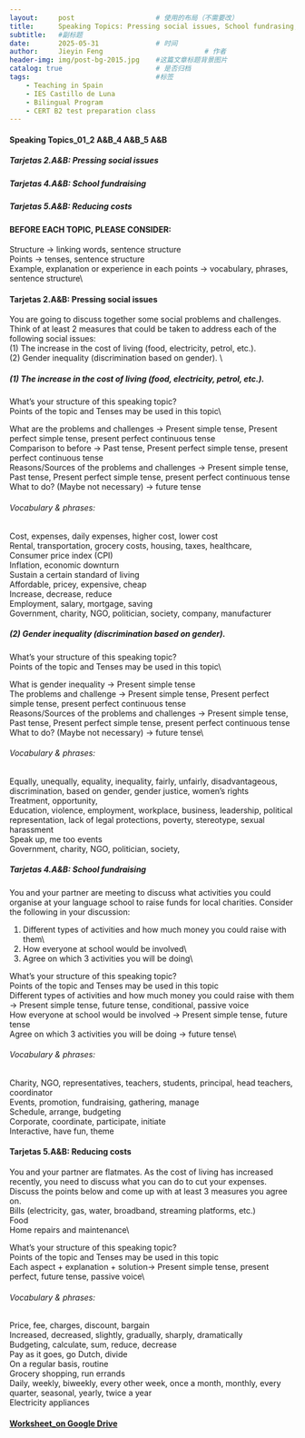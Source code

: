 ```yaml
---
layout:     post   				    # 使用的布局（不需要改）
title:      Speaking Topics: Pressing social issues, School fundrasing, reducing costs				# 标题 
subtitle:   #副标题
date:       2025-05-31 				# 时间
author:     Jieyin Feng 						# 作者
header-img: img/post-bg-2015.jpg 	#这篇文章标题背景图片
catalog: true 						# 是否归档
tags:								#标签
    - Teaching in Spain 
    - IES Castillo de Luna
    - Bilingual Program
    - CERT B2 test preparation class
---
```


#### Speaking Topics_01_2 A&B_4 A&B_5 A&B
##### Tarjetas 2.A&B: Pressing social issues
##### Tarjetas 4.A&B: School fundraising
##### Tarjetas 5.A&B: Reducing costs

#### BEFORE EACH TOPIC, PLEASE CONSIDER:
Structure -> linking words, sentence structure\
Points -> tenses, sentence structure\
Example, explanation or experience in each points -> vocabulary, phrases, sentence structure\

#### Tarjetas 2.A&B:  Pressing social issues
You are going to discuss together some social problems and challenges. Think of at least 2 measures that could be taken to address each of the following social issues:\
     (1) The increase in the cost of living (food, electricity, petrol, etc.).\
     (2) Gender inequality (discrimination based on gender). \

##### (1) The increase in the cost of living (food, electricity, petrol, etc.).
What’s your structure of this speaking topic?\
Points of the topic and Tenses may be used in this topic\

What are the problems and challenges -> Present simple tense, Present perfect simple tense, present perfect continuous tense\
Comparison to before -> Past tense, Present perfect simple tense, present perfect continuous tense\
Reasons/Sources of the problems and challenges  -> Present simple tense, Past tense, Present perfect simple tense, present perfect continuous tense\
What to do? (Maybe not necessary) -> future tense

###### Vocabulary & phrases:
Cost, expenses, daily expenses, higher cost, lower cost\
Rental, transportation, grocery costs, housing, taxes, healthcare, \
Consumer price index (CPI)\
Inflation, economic downturn\
Sustain a certain standard of living\
Affordable, pricey, expensive, cheap\
Increase, decrease, reduce\
Employment, salary, mortgage, saving\
Government, charity, NGO, politician, society, company, manufacturer

##### (2) Gender inequality (discrimination based on gender). 
What’s your structure of this speaking topic?\
Points of the topic and Tenses may be used in this topic\

What is gender inequality -> Present simple tense\
The problems and challenge -> Present simple tense, Present perfect simple tense, present perfect continuous tense\
Reasons/Sources of the problems and challenges  -> Present simple tense, Past tense, Present perfect simple tense, present perfect continuous tense\
What to do? (Maybe not necessary) -> future tense\

###### Vocabulary & phrases:
Equally, unequally, equality, inequality, fairly, unfairly, disadvantageous, discrimination, based on gender, gender justice, women’s rights\
Treatment, opportunity, \
Education, violence, employment, workplace, business, leadership, political representation, lack of legal protections, poverty, stereotype, sexual harassment\
Speak up, me too events\
Government, charity, NGO, politician, society,

##### Tarjetas 4.A&B: School fundraising
You and your partner are meeting to discuss what activities you could organise at your language school to raise funds for local charities. Consider the following in your
discussion:
1. Different types of activities and how much money you could raise with them\
2. How everyone at school would be involved\
3. Agree on which 3 activities you will be doing\

What’s your structure of this speaking topic?\
Points of the topic and Tenses may be used in this topic\
Different types of activities and how much money you could raise with them -> Present simple tense, future tense, conditional, passive voice\
How everyone at school would be involved ->  Present simple tense, future tense\
Agree on which 3 activities you will be doing ->  future tense\

###### Vocabulary & phrases:
Charity, NGO, representatives, teachers, students, principal, head teachers, coordinator\
Events, promotion, fundraising, gathering, manage\
Schedule, arrange, budgeting\
Corporate, coordinate, participate, initiate\
Interactive, have fun, theme

#### Tarjetas 5.A&B: Reducing costs
You and your partner are flatmates. As the cost of living has increased recently, you need to discuss what you can do to cut your expenses. Discuss the points below and come up
with at least 3 measures you agree on.\
Bills (electricity, gas, water, broadband, streaming platforms, etc.)\
Food\
Home repairs and maintenance\

What’s your structure of this speaking topic?\
Points of the topic and Tenses may be used in this topic\
Each aspect + explanation + solution-> Present simple tense, present perfect, future tense, passive voice\

###### Vocabulary & phrases:
Price, fee, charges, discount, bargain\
Increased, decreased, slightly, gradually, sharply, dramatically\
Budgeting, calculate, sum, reduce, decrease\
Pay as it goes, go Dutch, divide\
On a regular basis, routine\
Grocery shopping, run errands\
Daily, weekly, biweekly, every other week, once a month, monthly, every quarter, seasonal, yearly, twice a year\
Electricity appliances

#### [Worksheet_on Google Drive](https://docs.google.com/document/d/1kRBmZejkgqJRNCqZnlAjwgdezt8aJgtT/edit?usp=sharing&ouid=103086183032334531092&rtpof=true&sd=true)
